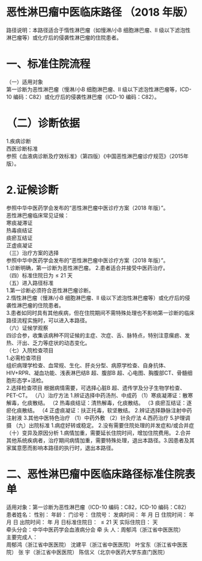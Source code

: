 # 恶性淋巴瘤中医临床路径 （2018 年版）  
路径说明：本路径适合于惰性淋巴瘤（如慢淋/小B 细胞淋巴瘤、II 级以下滤泡性淋巴瘤等）或化疗后的侵袭性淋巴瘤的住院患者。  
# 一、标准住院流程  
（一）适用对象  
第一诊断为恶性淋巴瘤（慢淋/小B 细胞淋巴瘤、II 级以下滤泡性淋巴瘤等，ICD-10 编码：C82）或化疗后的侵袭性淋巴瘤（ICD-10 编码：C82）。  
# （二）诊断依据  
1.疾病诊断  
西医诊断标准  
参照《血液病诊断及疗效标准》（第四版）《中国恶性淋巴瘤诊疗规范》（2015年版）。  
# 2.证候诊断  
参照中华中医药学会发布的“恶性淋巴瘤中医诊疗方案（2018 年版）”。  
恶性淋巴瘤临床常见证候：  
寒痰凝滞证  
热毒痰结证  
痰瘀互结证  
正虚痰凝证  
（三）治疗方案的选择  
参照中华中医药学会发布的“恶性淋巴瘤中医诊疗方案（2018 年版）”。  
1.诊断明确，第一诊断为恶性淋巴瘤。 2.患者适合并接受中医药治疗。  
（四）标准住院日为${\leqslant}21$ 天  
（五）进入路径标准  
1.第一诊断必须符合恶性淋巴瘤诊断。  
2.惰性淋巴瘤（慢淋/小B 细胞淋巴瘤、II 级以下滤泡性淋巴瘤等）或化疗后的侵袭性淋巴瘤的住院患者。  
3.患者如同时具有其他疾病，但在住院期间不需特殊处理也不影响第一诊断的临床路径流程实施时，可以进入本路径。  
（六）证候学观察  
四诊合参，收集该病种不同证候的主症、次症、舌、脉特点，特别注意瘰疬、发热、汗出、乏力等症状的动态变化。  
（七）入院检查项目  
1.必需检查项目  
组织病理学检查、血常规、生化、肝炎分型、病原学检查、自身抗体、HIV+RPR、凝血功能、浅表淋巴结B 超、腹部B 超、心电图、胸腹部CT、骨髓细胞形态学+活检。  
2.选择检查项目 根据病情需要，可选择心脏B 超、遗传学及分子生物学检查、PET-CT。 （八）治疗方法 1.辨证选择中药汤剂、中成药 （1）寒痰凝滞证：散寒解毒，化痰散结。 （2 热毒痰结证：清热解毒，化痰散结。 （3 痰瘀互结证：逐瘀化痰散结。 （4 正虚痰凝证：扶正托毒，软坚散结。 2.辨证选择静脉注射中药注射液  3.其他中医特色治疗 （1）中药外敷 （2）针灸疗法 4.西药治疗  5.护理调摄 （九）出院标准 1.病症好转或稳定。 2.没有需要住院处理的并发症和/或合并症 （十）变异及原因分析 1.病情加重，需要延长住院时间，增加住院费用。 2.合并其他系统疾病者，治疗期间病情加重，需要特殊处理，退出本路径。3.因患者及其家属意愿而影响本路径的执行时，退出本路径。  
# 二、恶性淋巴瘤中医临床路径标准住院表单  
适用对象：第一诊断为恶性淋巴瘤（ICD-10 编码：C82，ICD-10 编码：C82）  
患者姓名：         性别：         年龄：      门诊号：      住院号： 发病时间：   年 月 日      住院时间：   年 月 日     出院时间：   年 月 日标准住院日： ${\leqslant}21$  天                           实际住院日：    天  
牵头分会：中华中医药学会血液病分会 牵 头 人：周郁鸿（浙江省中医医院）  
主要完成人：  
周郁鸿（浙江省中医医院） 沈建平（浙江省中医医院） 叶宝东（浙江省中医医院） 张  宇（浙江省中医医院） 陈信义（北京中医药大学东直门医院）  